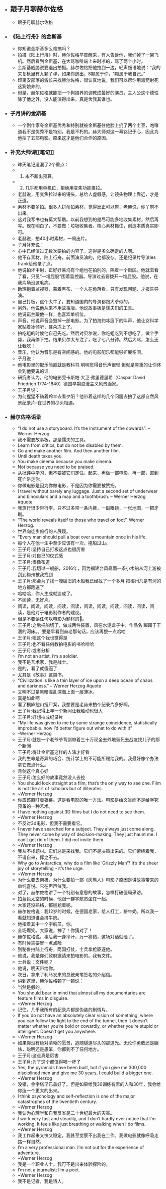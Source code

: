 - ## 跟子月聊赫尔佐格
    - 跟子月聊赫尔佐格
- ### 《陆上行舟》的金斯基
    - 你知道金斯基多么难搞吗？
    - 拍摄《陆上行舟》时，赫尔佐格早晨醒来，有人告诉他，我们掉了一架飞机。然后看到金斯基，在大骂咖啡端上来时凉的，骂了两个小时。
    - 金斯基威胁说要退出拍摄。赫尔佐格把他拉到一边，轻声细语地说：“我的来复枪里有九颗子弹，如果你退出，8颗属于你，1颗属于我自己。”
    - 印第安部落的酋长来找赫尔佐格，很认真地说，我们可以帮你用毒箭射死这狗娘养的。
    - 但是，赫尔佐格就能把一个狗娘养的调教成最好的演员，主人公这个德性除了他之外，没人能演得出来，真是舍我其谁也。
- ### 子月讲的金斯基
    - 一个剧作家夸金斯基优秀和特别就被金斯基往他脸上扔了两个土豆，咆哮道我不是优秀不是特别，我是不朽的。赫大师对这一幕铭记于心，因此为他拍了五部电影。原来这才是他们合作的原因。
- ### 补充大师课[[笔记]]
    - 昨天笔记遗漏了2个重点：
    - 1. 永不超出预算。
    - 2. 几乎都用单机位，拒绝用变焦功能推拉。
    - 老赫说，用变焦拉过来的镜头，总给人虚假感，让镜头物理上靠近，才是正道。
    - 素材不要多拍。很多人拼命拍素材，觉得反正可以剪，老赫说，你丫剪不出来。
    - 这对我写书也有莫大帮助。以前我想到的是尽可能多地收集素材，然后再写。现在明白了，不要做：垃圾收集者。核心素材抓住，创造本质真实即可。
    - 老赫说，拍40小时素材，一周出片。
    - 子月补充说：
    - 心中已经演过无数次要拍的内容了。这得是多么确定的人啊。
    - 他不存素材，陆上行舟，前面演员演的，他都没存。还是纪录片导演les frank给他录了点。
    - 他说拍坏中尉，正好好莱坞有个组也在拍别的，隔着一个街区。他就去看了看，只见“一堆屁股”围着监控器。导演过去要拨开一堆屁股。他说，在我片场没这毛病。
    - 助理抱着监视器，蒙着黑布，一个人在角落看。只有发现问题，才报告导演。
    - 自己打板，这个太牛了。要知道国内的导演都跟大爷似的。
    - 另外，他说他从来不用故事版。他说故事板是懦夫们的工具。
    - 他说诺兰跟他一样，也喜欢单机位。
    - 声音，他说声音会毁掉一部电影。为了拍海豹冰层下的叫声，他让女科学家贴着冰倾听，耳朵冻上了。
    - 拍吃蛆的时候他自己先吃。然后对贝尔说，你吃蛆吃到不想吃了，做个手势，我再停下拍。结果贝尔太专注了，吃了七八分钟。然后大骂，怎么还让我吃！
    - 音乐，他认为音乐是有空间感的。他的电影配乐都能够扩展空间。
    - 子月说：
    - 他电影里的配乐简直就是教科书.明明觉得音乐声很轻 但就是厚重的让你体会到他要说的话.
    - 研究者认为，他的电影受卡斯帕·大卫·弗里德里希（Caspar David Friedrich 1774-1840）德国早期浪漫主义风景画家。
    - 王子月说：
    - 为何猩猩不骑着羚羊去看夕阳？他带着这样的几个问题去拍了这部自然风景纪录片–在世界的尽头相遇。
- ### 赫尔佐格语录
    - “I do not use a storyboard. It’s the Instrument of the cowards”. – Werner Herzog
    - 我不需要故事板，那是懦夫的工具。
    - Learn from critics, but do not be disabled by them.
    - Go and make another film. And then another film.
    - Until death takes you.
    - You make cinema because you make cinema.
    - Not because you need to be praised.
    - 从批评中学习，但不要被它们定住。起来，再做一部电影，再一部，直到死亡带走你。
    - 你做电影是因为你做电影，不是因为你需要被赞扬。
    - I travel without barely any luggage. Just a second set of underwear and binoculars and a map and a toothbrush. – Werner Herzog #quote
    - 我旅行很少带行李。只不过多带一条内裤，一副眼镜，一张地图，一把牙刷。
    - “The world reveals itself to those who travel on foot”. Werner Herzog.
    - 世界向徒步旅行的人展现。
    - “Every man should pull a boat over a mountain once in his life.
    - 每个人在他一生中至少应该有一次，拖船过山。
    - 王子月:坚持自己打板这点也很厉害
    - 王子月:对自己的仪式感
    - 王子月:很像布道
    - 王子月:我切过一艘船，2016年，因为福建台风暴雨一条小木船从河上游被刮到梅州被我找到
    - 王子月:那会为了找一艘破旧的木船我已经找了一个多月 把梅州凡是有河的地方都跑遍了
    - 哈哈哈，你人生成就达成了。
    - 不阅读，无好片。
    - 阅读，阅读，阅读，阅读，阅读，阅读，阅读，阅读，阅读，阅读，阅读，是他对于电影制作者的建议。
    - 但是不要读任何以电影为题材的📖。
    - 王子月:之后把船切了，做成两件装置，风在水泥盒子中，作品名 踯躅于干涸的河床。。要是早看到赫老那句话，应该再狠一点哈哈
    - 王子月:嗯这个我也觉得是
    - 王子月:也不看任何教拍电影的书哈哈哈
    - 王子月:或者分析
    - i’m not an artist, i’m a soldier.
    - 我不是艺术家，我是战士。
    - 是的，看了就傻逼了
    - 尤其是《故事》这类书。
    - “Civilization is like a thin layer of ice upon a deep ocean of chaos and darkness.” – Werner Herzog #quote
    - 文明不过是黑暗混乱深海上面一层薄冰。
    - 真是如此啊
    - 看了桐庐挖山搜尸案，我想要是老赫来拍个纪录片多好啊。
    - 王子月:我记得上年一个新闻让我触动也很大
    - 王子月:好想拍成纪录片
    - “My life was given to me by some strange coincidence, statistically improbable..now I’d better figure out what to do with it”
    - –Werner Herzog
    - 王子月:就是一个老爷爷背剑带着三十万现金去外地替死去战友找儿子的那个新闻
    - 王子月:得让金斯基这样的人演才好看
    - 我的生命是奇异的巧合、统计学上的不可能所赐给我的。我最好像个办法拿它做点什么。
    - 背剑这个真心好
    - 王子月:怎么好的故事竟然没人去挖
    - You should look straight at a film; that’s the only way to see one. Film is not the art of scholars but of illiterates.
    - ~Werner Herzog
    - 你应该直盯着银幕。这是看电影的唯一方法。电影是给文盲而不是给学究预备的一种艺术。
    - I have nothing against 3D films but I do not need to see them.
    - ~Werner Herzog
    - 不反对3d电影，但我不需要看它。
    - I never have searched for a subject. They always just come along. They never come by way of decision-making. They just haunt me. I can’t get rid of them. I did not invite them.
    - ~Werner Herzog
    - 我从不找题材。它们总是来找我。它们不是决策出来的。它们萦绕着我，不请自来，挥之不去。
    - Why go to Antarctica, why do a film like ‘Grizzly Man’? It’s the sheer joy of storytelling – it’s the urge.
    - ~Werner Herzog
    - 为什么要去南极，为什么要拍一部《灰熊人》电影？原因是讲故事带来的单纯喜悦。它在声声催我。
    - 对了，赫尔佐格讲了一个特别有意思的故事，怎样打破僵局采访。
    - 拍蓝色太空的时候，他跟一群宇航员坐在一起。
    - 大家还没熟络，都尴尬着呢。
    - 赫尔佐格说：我12岁的时候，在德国老家，给人打工，挤牛奶。所以我一看就知道谁会挤牛奶。
    - 他指着其中一个宇航员，你。
    - 全场爆笑。大家说，神了！你猜对了！
    - 赫尔佐格说，事后我一身冷汗，万一猜错，这场对话就砸了。
    - 有时候需要冒一点点险
    - 到秘鲁拍陆上行舟，两国打仗，士兵拿枪驱逐他。
    - 他说，我是你们政府邀请来拍电影的。我有文件。
    - 士兵说：文件呢？
    - 他说，明天带给你。
    - 次日，拿来了利马发来的总统亲笔签名的介绍信。
    - 讲到这里，赫尔佐格顿了一顿说：
    - 当然是假的。
    - You should bear in mind that almost all my documentaries are feature films in disguise.
    - ~Werner Herzog
    - 记住，几乎我所有的纪录片都是伪装的剧情片。
    - If you do not have an absolutely clear vision of something, where you can follow the light to the end of the tunnel, then it doesn’t matter whether you’re bold or cowardly, or whether you’re stupid or intelligent. Doesn’t get you anywhere.
    - ~Werner Herzog
    - 如果你没有绝对清晰的愿景，追随隧道尽头的那道光。无论你勇敢还是胆怯，聪明还是愚笨，你都到不了任何地方。
    - 王子月:这点真是厉害
    - 王子月:为了这个都值得喝一杯了
    - Yes, the pyramids have been built, but if you give me 300,000 disciplined men and give me 30 years, I could build a bigger one.
    - ~Werner Herzog
    - 没错，金字塔早已盖好了。但是如果给我30训练有素的人和30年，我会给你造一个更大的出来。
    - I think psychology and self-reflection is one of the major catastrophes of the twentieth century.
    - ~Werner Herzog
    - 我认为心理学和自我反省是二十世纪最大的灾害。
    - I work very fast and steadily, and I don’t hardly ever notice that I’m working. It feels like just breathing or walking when I do films.
    - ~Werner Herzog
    - 我工作起来又快又稳定，我甚至觉察不出我在工作。我做电影就像呼吸走路一样自然。
    - I’m a very professional man. I’m not out for the experience of adventure.
    - ~Werner Herzog
    - 我是一个职业人士。我可不是出来体验探险的。
    - I’m not a journalist; I’m a poet.
    - ~Werner Herzog
    - 我不是记者，我是诗人。
